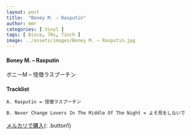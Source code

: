 ```yaml
---
layout: post
title:  "Boney M. – Rasputin"
author: mmr
categories: [ Vinyl ]
tags: [ Disco, 70s, 7inch ]
image: ../assets/images/Boney M. – Rasputin.jpg
---
```


#### Boney M. – Rasputin

ボニーM – 怪僧ラスプーチン

#### Tracklist
```md
A. Rasputin = 怪僧ラスプーチン

B. Never Change Lovers In The Middle Of The Night = よそ見をしないで
```

[メルカリで購入](https://jp.mercari.com/item/m61755773030){: .button1}

